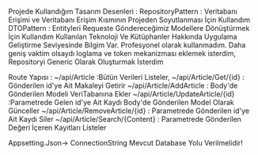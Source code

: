 Projede Kullandığım Tasarım Desenleri : 
RepositoryPattern : Veritabanı Erişimi ve Veritabanı Erişim Kısmının Projeden Soyutlanması İçin Kullandım
DTOPattern : Entityleri Requeste Göndereceğimiz Modellere Dönüştürmek İçin Kullandım 
Kullanılan Teknoloji Ve Kütüphanler Hakkında Uygulama Geliştirme Seviyesinde Bilgim Var. Profesyonel olarak kullanmadım.
Daha geniş vaktim olsaydı loglama ve token mekanizması eklemek isterdim, Repositoryi Generic Olarak Oluşturmak İsterdim 

Route Yapısı : 
~/api/Article :Bütün Verileri Listeler,
~/api/Article/Get/{id} : Gönderilen id'ye Ait Makaleyi Getirir
~/api/Article/AddArticle : Body'de Gönderilen Modeli VeriTabanına Ekler
~/api/Article/UpdateArticle/{id}  :Parametrede Gelen id'ye Ait Kaydı Body'de Gönderilen Model Olarak Günceller
~/api/Article/RemoveArticle/{id} : Parametrede Gönderilen id'ye Ait Kaydı Siler
~/api/Article/Search/{Content} : Parametrede Gönderilen Değeri İçeren Kayıtları Listeler

Appsetting.Json-> ConnectionString Mevcut Database Yolu Verilmelidir!
